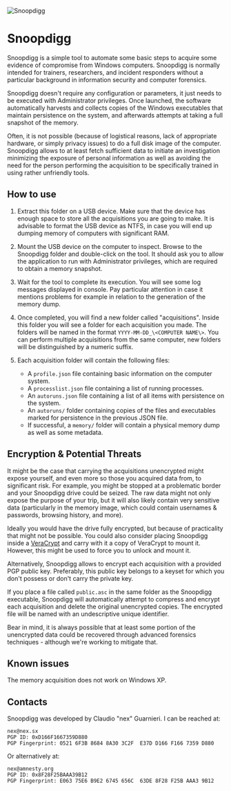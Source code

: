 ![Snoopdigg](https://github.com/botherder/snoopdigg/raw/master/graphics/icon%40128.png)

# Snoopdigg

Snoopdigg is a simple tool to automate some basic steps to acquire some
evidence of compromise from Windows computers. Snoopdigg is normally intended for
trainers, researchers, and incident responders without a particular background
in information security and computer forensics.

Snoopdigg doesn't require any configuration or parameters, it just needs to
be executed with Administrator privileges. Once launched, the software
automatically harvests and collects copies of the Windows executables that
maintain persistence on the system, and afterwards attempts at taking a full
snapshot of the memory.

Often, it is not possible (because of logistical reasons, lack of appropriate
hardware, or simply privacy issues) to do a full disk image of the computer.
Snoopdigg allows to at least fetch sufficient data to initiate an
investigation minimizing the exposure of personal information as well as
avoiding the need for the person performing the acquisition to be specifically
trained in using rather unfriendly tools.

## How to use

1. Extract this folder on a USB device. Make sure that the device has enough
space to store all the acquisitions you are going to make. It is advisable to
format the USB device as NTFS, in case you will end up dumping memory of
computers with significant RAM.

2. Mount the USB device on the computer to inspect. Browse to the Snoopdigg
folder and double-click on the tool. It should ask you to allow the application
to run with Administrator privileges, which are required to obtain a memory
snapshot.

3. Wait for the tool to complete its execution. You will see some log messages
displayed in console. Pay particular attention in case it mentions problems
for example in relation to the generation of the memory dump.

4. Once completed, you will find a new folder called "acquisitions". Inside this
folder you will see a folder for each acquisition you made. The folders will
be named in the format `YYYY-MM-DD_\<COMPUTER NAME\>`. You can perform
multiple acquisitions from the same computer, new folders will be distinguished
by a numeric suffix.

5. Each acquisition folder will contain the following files:

    - A `profile.json` file containing basic information on the computer system.
    - A `processlist.json` file containing a list of running processes.
    - An `autoruns.json` file containing a list of all items with persistence on
      the system.
    - An `autoruns/` folder containing copies of the files and executables
      marked for persistence in the previous JSON file.
    - If successful, a `memory/` folder will contain a physical memory
      dump as well as some metadata.

## Encryption & Potential Threats

It might be the case that carrying the acquisitions unencrypted might expose
yourself, and even more so those you acquired data from, to significant risk.
For example, you might be stopped at a problematic border and your Snoopdigg
drive could be seized. The raw data might not only expose the purpose of your
trip, but it will also likely contain very sensitive data (particularly in the
memory image, which could contain usernames & passwords, browsing history,
and more).

Ideally you would have the drive fully encrypted, but because of practicality
that might not be possible. You could also consider placing Snoopdigg inside a
[VeraCrypt](https://www.veracrypt.fr/) and carry with it a copy of VeraCrypt
to mount it. However, this might be used to force you to unlock and mount it.

Alternatively, Snoopdigg allows to encrypt each acquisition with a provided PGP
public key. Preferably, this public key belongs to a keyset for which you don't
possess or don't carry the private key.

If you place a file called `public.asc` in the same folder as the Snoopdigg
executable, Snoopdigg will automatically attempt to compress and encrypt each
acquisition and delete the original unencrypted copies. The encrypted file will
be named with an undescriptive unique identifier.

Bear in mind, it is always possible that at least some portion of the
unencrypted data could be recovered through advanced forensics techniques -
although we're working to mitigate that.

## Known issues

The memory acquisition does not work on Windows XP.

## Contacts

Snoopdigg was developed by Claudio "nex" Guarnieri. I can be reached at:

    nex@nex.sx
    PGP ID: 0xD166F1667359D880
    PGP Fingerprint: 0521 6F3B 8684 8A30 3C2F  E37D D166 F166 7359 D880

Or alternatively at:

    nex@amnesty.org
    PGP ID: 0x8F28F25BAAA39B12
    PGP Fingerprint: E063 75E6 B9E2 6745 656C  63DE 8F28 F25B AAA3 9B12
